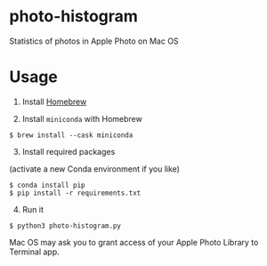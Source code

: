 # photo-histogram
Statistics of photos in Apple Photo on Mac OS

# Usage

1. Install [Homebrew](https://brew.sh)

2. Install `miniconda` with Homebrew

```
$ brew install --cask miniconda
```

3. Install required packages

(activate a new Conda environment if you like)
```
$ conda install pip
$ pip install -r requirements.txt
```

4. Run it

```
$ python3 photo-histogram.py
```

Mac OS may ask you to grant access of your Apple Photo Library to
Terminal app.
